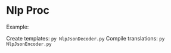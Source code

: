 # Nlp Proc

Example:

Create templates: `py NlpJsonDecoder.py`
Compile translations: `py NlpJsonEncoder.py`

